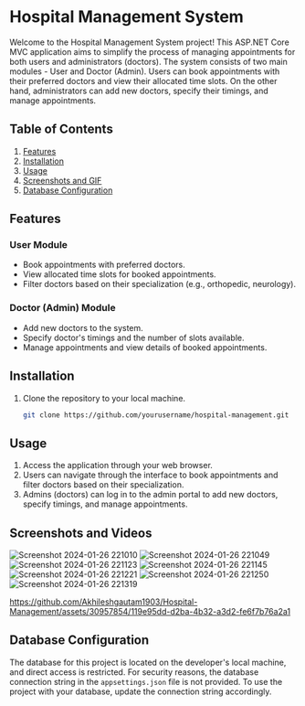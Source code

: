 # Hospital Management System

Welcome to the Hospital Management System project! This ASP.NET Core MVC application aims to simplify the process of managing appointments for both users and administrators (doctors). The system consists of two main modules - User and Doctor (Admin). Users can book appointments with their preferred doctors and view their allocated time slots. On the other hand, administrators can add new doctors, specify their timings, and manage appointments.

## Table of Contents
1. [Features](#features)
2. [Installation](#installation)
3. [Usage](#usage)
4. [Screenshots and GIF](#screenshots-and-videos)
5. [Database Configuration](#database-configuration)

## Features

### User Module
- Book appointments with preferred doctors.
- View allocated time slots for booked appointments.
- Filter doctors based on their specialization (e.g., orthopedic, neurology).

### Doctor (Admin) Module
- Add new doctors to the system.
- Specify doctor's timings and the number of slots available.
- Manage appointments and view details of booked appointments.

## Installation

1. Clone the repository to your local machine.
   ```bash
   git clone https://github.com/yourusername/hospital-management.git


## Usage
1. Access the application through your web browser.
2. Users can navigate through the interface to book appointments and filter doctors based on their specialization.
3. Admins (doctors) can log in to the admin portal to add new doctors, specify timings, and manage appointments.

## Screenshots and Videos
![Screenshot 2024-01-26 221010](https://github.com/Akhileshgautam1903/Hospital-Management/assets/30957854/34cad871-24e1-46f9-a180-dc89758a7cfa)
![Screenshot 2024-01-26 221049](https://github.com/Akhileshgautam1903/Hospital-Management/assets/30957854/db2221f4-3bd8-481f-8d61-4b4a335c6f2d)
![Screenshot 2024-01-26 221123](https://github.com/Akhileshgautam1903/Hospital-Management/assets/30957854/136d43e1-02a1-4675-ad20-3f4d97f33077)
![Screenshot 2024-01-26 221145](https://github.com/Akhileshgautam1903/Hospital-Management/assets/30957854/6a6655db-e015-4cd9-b229-ca23d5a43d62)
![Screenshot 2024-01-26 221221](https://github.com/Akhileshgautam1903/Hospital-Management/assets/30957854/5d303fef-d3de-402a-a238-e1f788ebee0f)
![Screenshot 2024-01-26 221250](https://github.com/Akhileshgautam1903/Hospital-Management/assets/30957854/91a845df-0ada-4b04-b2b0-244cd961a97e)
![Screenshot 2024-01-26 221319](https://github.com/Akhileshgautam1903/Hospital-Management/assets/30957854/b121d3b1-bd19-4e12-9449-089b6b5f0bd2)


https://github.com/Akhileshgautam1903/Hospital-Management/assets/30957854/119e95dd-d2ba-4b32-a3d2-fe6f7b76a2a1


## Database Configuration
The database for this project is located on the developer's local machine, and direct access is restricted. For security reasons, the database connection string in the `appsettings.json` file is not provided. To use the project with your database, update the connection string accordingly.
